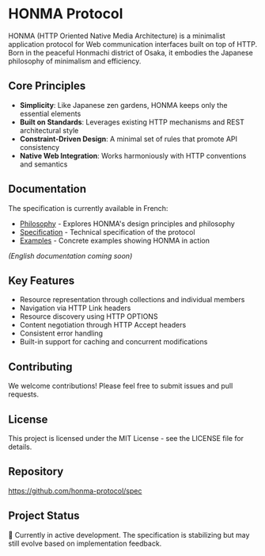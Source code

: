 # HONMA Protocol

HONMA (HTTP Oriented Native Media Architecture) is a minimalist application protocol for Web communication interfaces built on top of HTTP. Born in the peaceful Honmachi district of Osaka, it embodies the Japanese philosophy of minimalism and efficiency.

## Core Principles

- **Simplicity**: Like Japanese zen gardens, HONMA keeps only the essential elements
- **Built on Standards**: Leverages existing HTTP mechanisms and REST architectural style
- **Constraint-Driven Design**: A minimal set of rules that promote API consistency
- **Native Web Integration**: Works harmoniously with HTTP conventions and semantics

## Documentation

The specification is currently available in French:

- [Philosophy](docs/fr/Philosophy.fr.md) - Explores HONMA's design principles and philosophy
- [Specification](docs/fr/Specification.fr.md) - Technical specification of the protocol
- [Examples](docs/fr/Example.fr.md) - Concrete examples showing HONMA in action

_(English documentation coming soon)_

## Key Features

- Resource representation through collections and individual members
- Navigation via HTTP Link headers
- Resource discovery using HTTP OPTIONS
- Content negotiation through HTTP Accept headers
- Consistent error handling
- Built-in support for caching and concurrent modifications

## Contributing

We welcome contributions! Please feel free to submit issues and pull requests.

## License

This project is licensed under the MIT License - see the LICENSE file for details.

## Repository

https://github.com/honma-protocol/spec

## Project Status

🚧 Currently in active development. The specification is stabilizing but may still evolve based on implementation feedback.
